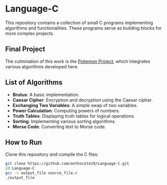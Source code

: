 # Language-C

This repository contains a collection of small C programs implementing algorithms and functionalities. These programs serve as building blocks for more complex projects.
 
## Final Project
 
The culmination of this work is the [Pokemon Project](https://github.com/anthocote19/Pokemon-Project), which integrates various algorithms developed here.

## List of Algorithms

- **Brutus**: A basic implementation.
- **Caesar Cipher**: Encryption and decryption using the Caesar cipher.
- **Exchanging Two Variables**: A simple swap of two variables.
- **Power Calculation**: Computing powers of numbers.
- **Truth Tables**: Displaying truth tables for logical operations.
- **Sorting**: Implementing various sorting algorithms.
- **Morse Code**: Converting text to Morse code.

## How to Run

Clone this repository and compile the C files:

```bash
git clone https://github.com/anthocote19/Language-C.git
cd Language-C
gcc -o output_file source_file.c
./output_file
